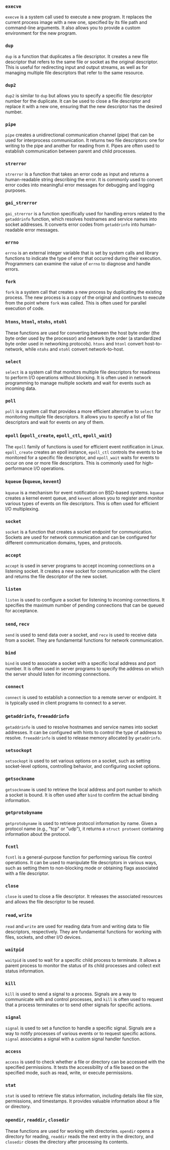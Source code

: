 ### `execve`

`execve` is a system call used to execute a new program. It replaces the current process image with a new one, specified by its file path and command-line arguments. It also allows you to provide a custom environment for the new program.

### `dup`

`dup` is a function that duplicates a file descriptor. It creates a new file descriptor that refers to the same file or socket as the original descriptor. This is useful for redirecting input and output streams, as well as for managing multiple file descriptors that refer to the same resource.

### `dup2`

`dup2` is similar to `dup` but allows you to specify a specific file descriptor number for the duplicate. It can be used to close a file descriptor and replace it with a new one, ensuring that the new descriptor has the desired number.

### `pipe`

`pipe` creates a unidirectional communication channel (pipe) that can be used for interprocess communication. It returns two file descriptors: one for writing to the pipe and another for reading from it. Pipes are often used to establish communication between parent and child processes.

### `strerror`

`strerror` is a function that takes an error code as input and returns a human-readable string describing the error. It is commonly used to convert error codes into meaningful error messages for debugging and logging purposes.

### `gai_strerror`

`gai_strerror` is a function specifically used for handling errors related to the `getaddrinfo` function, which resolves hostnames and service names into socket addresses. It converts error codes from `getaddrinfo` into human-readable error messages.

### `errno`

`errno` is an external integer variable that is set by system calls and library functions to indicate the type of error that occurred during their execution. Programmers can examine the value of `errno` to diagnose and handle errors.

### `fork`

`fork` is a system call that creates a new process by duplicating the existing process. The new process is a copy of the original and continues to execute from the point where `fork` was called. This is often used for parallel execution of code.

### `htons`, `htonl`, `ntohs`, `ntohl`

These functions are used for converting between the host byte order (the byte order used by the processor) and network byte order (a standardized byte order used in networking protocols). `htons` and `htonl` convert host-to-network, while `ntohs` and `ntohl` convert network-to-host.

### `select`

`select` is a system call that monitors multiple file descriptors for readiness to perform I/O operations without blocking. It is often used in network programming to manage multiple sockets and wait for events such as incoming data.

### `poll`

`poll` is a system call that provides a more efficient alternative to `select` for monitoring multiple file descriptors. It allows you to specify a list of file descriptors and wait for events on any of them.

### `epoll` (`epoll_create`, `epoll_ctl`, `epoll_wait`)

The `epoll` family of functions is used for efficient event notification in Linux. `epoll_create` creates an epoll instance, `epoll_ctl` controls the events to be monitored for a specific file descriptor, and `epoll_wait` waits for events to occur on one or more file descriptors. This is commonly used for high-performance I/O operations.

### `kqueue` (`kqueue`, `kevent`)

`kqueue` is a mechanism for event notification on BSD-based systems. `kqueue` creates a kernel event queue, and `kevent` allows you to register and monitor various types of events on file descriptors. This is often used for efficient I/O multiplexing.

### `socket`

`socket` is a function that creates a socket endpoint for communication. Sockets are used for network communication and can be configured for different communication domains, types, and protocols.

### `accept`

`accept` is used in server programs to accept incoming connections on a listening socket. It creates a new socket for communication with the client and returns the file descriptor of the new socket.

### `listen`

`listen` is used to configure a socket for listening to incoming connections. It specifies the maximum number of pending connections that can be queued for acceptance.

### `send`, `recv`

`send` is used to send data over a socket, and `recv` is used to receive data from a socket. They are fundamental functions for network communication.

### `bind`

`bind` is used to associate a socket with a specific local address and port number. It is often used in server programs to specify the address on which the server should listen for incoming connections.

### `connect`

`connect` is used to establish a connection to a remote server or endpoint. It is typically used in client programs to connect to a server.

### `getaddrinfo`, `freeaddrinfo`

`getaddrinfo` is used to resolve hostnames and service names into socket addresses. It can be configured with hints to control the type of address to resolve. `freeaddrinfo` is used to release memory allocated by `getaddrinfo`.

### `setsockopt`

`setsockopt` is used to set various options on a socket, such as setting socket-level options, controlling behavior, and configuring socket options.

### `getsockname`

`getsockname` is used to retrieve the local address and port number to which a socket is bound. It is often used after `bind` to confirm the actual binding information.

### `getprotobyname`

`getprotobyname` is used to retrieve protocol information by name. Given a protocol name (e.g., "tcp" or "udp"), it returns a `struct protoent` containing information about the protocol.

### `fcntl`

`fcntl` is a general-purpose function for performing various file control operations. It can be used to manipulate file descriptors in various ways, such as setting them to non-blocking mode or obtaining flags associated with a file descriptor.

### `close`

`close` is used to close a file descriptor. It releases the associated resources and allows the file descriptor to be reused.

### `read`, `write`

`read` and `write` are used for reading data from and writing data to file descriptors, respectively. They are fundamental functions for working with files, sockets, and other I/O devices.

### `waitpid`

`waitpid` is used to wait for a specific child process to terminate. It allows a parent process to monitor the status of its child processes and collect exit status information.

### `kill`

`kill` is used to send a signal to a process. Signals are a way to communicate with and control processes, and `kill` is often used to request that a process terminates or to send other signals for specific actions.

### `signal`

`signal` is used to set a function to handle a specific signal. Signals are a way to notify processes of various events or to request specific actions. `signal` associates a signal with a custom signal handler function.

### `access`

`access` is used to check whether a file or directory can be accessed with the specified permissions. It tests the accessibility of a file based on the specified mode, such as read, write, or execute permissions.

### `stat`

`stat` is used to retrieve file status information, including details like file size, permissions, and timestamps. It provides valuable information about a file or directory.

### `opendir`, `readdir`, `closedir`

These functions are used for working with directories. `opendir` opens a directory for reading, `readdir` reads the next entry in the directory, and `closedir` closes the directory after processing its contents.
